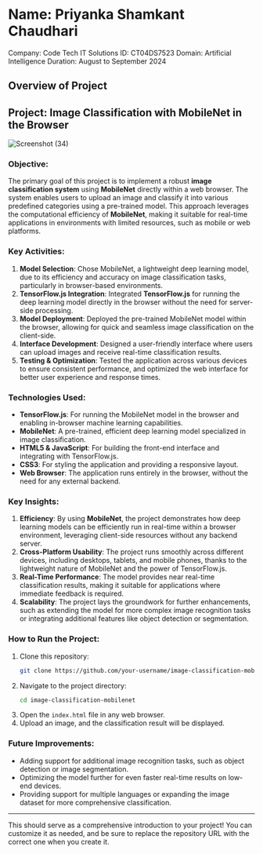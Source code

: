 # Name: Priyanka Shamkant Chaudhari
 Company: Code Tech IT Solutions
 ID: CT04DS7523
 Domain: Artificial Intelligence
 Duration: August to September 2024

##  Overview of Project

## Project: Image Classification with MobileNet in the Browser
![Screenshot (34)](https://github.com/user-attachments/assets/01b80c11-8713-43ef-9640-dcdedc567734)


### Objective:
The primary goal of this project is to implement a robust **image classification system** using **MobileNet** directly within a web browser. The system enables users to upload an image and classify it into various predefined categories using a pre-trained model. This approach leverages the computational efficiency of **MobileNet**, making it suitable for real-time applications in environments with limited resources, such as mobile or web platforms.

### Key Activities:
1. **Model Selection**: Chose MobileNet, a lightweight deep learning model, due to its efficiency and accuracy on image classification tasks, particularly in browser-based environments.
2. **TensorFlow.js Integration**: Integrated **TensorFlow.js** for running the deep learning model directly in the browser without the need for server-side processing.
3. **Model Deployment**: Deployed the pre-trained MobileNet model within the browser, allowing for quick and seamless image classification on the client-side.
4. **Interface Development**: Designed a user-friendly interface where users can upload images and receive real-time classification results.
5. **Testing & Optimization**: Tested the application across various devices to ensure consistent performance, and optimized the web interface for better user experience and response times.

### Technologies Used:
- **TensorFlow.js**: For running the MobileNet model in the browser and enabling in-browser machine learning capabilities.
- **MobileNet**: A pre-trained, efficient deep learning model specialized in image classification.
- **HTML5 & JavaScript**: For building the front-end interface and integrating with TensorFlow.js.
- **CSS3**: For styling the application and providing a responsive layout.
- **Web Browser**: The application runs entirely in the browser, without the need for any external backend.

### Key Insights:
1. **Efficiency**: By using **MobileNet**, the project demonstrates how deep learning models can be efficiently run in real-time within a browser environment, leveraging client-side resources without any backend server.
2. **Cross-Platform Usability**: The project runs smoothly across different devices, including desktops, tablets, and mobile phones, thanks to the lightweight nature of MobileNet and the power of TensorFlow.js.
3. **Real-Time Performance**: The model provides near real-time classification results, making it suitable for applications where immediate feedback is required.
4. **Scalability**: The project lays the groundwork for further enhancements, such as extending the model for more complex image recognition tasks or integrating additional features like object detection or segmentation.

### How to Run the Project:
1. Clone this repository:
    ```bash
    git clone https://github.com/your-username/image-classification-mobilenet.git
    ```
2. Navigate to the project directory:
    ```bash
    cd image-classification-mobilenet
    ```
3. Open the `index.html` file in any web browser.
4. Upload an image, and the classification result will be displayed.

### Future Improvements:
- Adding support for additional image recognition tasks, such as object detection or image segmentation.
- Optimizing the model further for even faster real-time results on low-end devices.
- Providing support for multiple languages or expanding the image dataset for more comprehensive classification.

---

This should serve as a comprehensive introduction to your project! You can customize it as needed, and be sure to replace the repository URL with the correct one when you create it.
